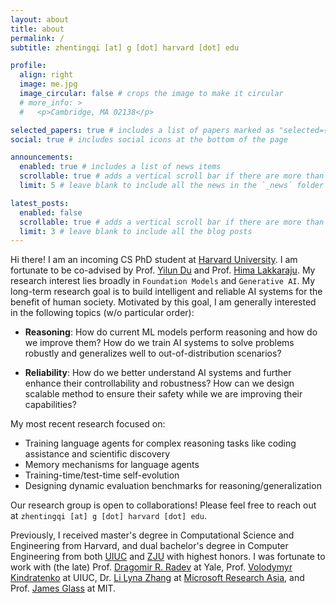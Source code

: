 ```yaml
---
layout: about
title: about
permalink: /
subtitle: zhentingqi [at] g [dot] harvard [dot] edu

profile:
  align: right
  image: me.jpg
  image_circular: false # crops the image to make it circular
  # more_info: >
  #   <p>Cambridge, MA 02138</p>

selected_papers: true # includes a list of papers marked as "selected={true}"
social: true # includes social icons at the bottom of the page

announcements:
  enabled: true # includes a list of news items
  scrollable: true # adds a vertical scroll bar if there are more than 3 news items
  limit: 5 # leave blank to include all the news in the `_news` folder

latest_posts:
  enabled: false
  scrollable: true # adds a vertical scroll bar if there are more than 3 new posts items
  limit: 3 # leave blank to include all the blog posts
---
```


Hi there! I am an incoming CS PhD student at [Harvard University](https://www.harvard.edu/). I am fortunate to be co-advised by Prof. [Yilun Du](https://yilundu.github.io/) and Prof. [Hima Lakkaraju](https://himalakkaraju.github.io/). My research interest lies broadly in `Foundation Models` and `Generative AI`. My long-term research goal is to build intelligent and reliable AI systems for the benefit of human society. Motivated by this goal, I am generally interested in the following topics (w/o particular order):

- **Reasoning**: How do current ML models perform reasoning and how do we improve them? How do we train AI systems to solve problems robustly and generalizes well to out-of-distribution scenarios?

- **Reliability**: How do we better understand AI systems and further enhance their controllability and robustness? How can we design scalable method to ensure their safety while we are improving their capabilities?

My most recent research focused on:
- Training language agents for complex reasoning tasks like coding assistance and scientific discovery
- Memory mechanisms for language agents
- Training-time/test-time self-evolution
- Designing dynamic evaluation benchmarks for reasoning/generalization

Our research group is open to collaborations! Please feel free to reach out at `zhentingqi [at] g [dot] harvard [dot] edu`.

Previously, I received master's degree in Computational Science and Engineering from Harvard, and dual bachelor's degree in Computer Engineering from both [UIUC](https://illinois.edu/) and [ZJU](https://www.zju.edu.cn/english/) with highest honors. I was fortunate to work with (the late) Prof. [Dragomir R. Radev](http://www.cs.yale.edu/homes/radev/) at Yale, Prof. [Volodymyr Kindratenko](https://ece.illinois.edu/about/directory/faculty/kindrtnk) at UIUC, Dr. [Li Lyna Zhang](https://www.microsoft.com/en-us/research/people/lzhani/) at [Microsoft Research Asia](https://www.microsoft.com/en-us/research/lab/microsoft-research-asia/), and Prof. [James Glass](https://sls.csail.mit.edu/people/glass.shtml) at MIT.

